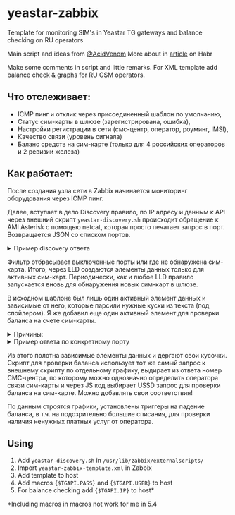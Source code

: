 # yeastar-zabbix
Template for monitoring SIM's in Yeastar TG gateways and balance checking on RU operators

Main script and ideas from [@AcidVenom](https://gist.github.com/andrewmagaz)
More about in [article](https://habr.com/ru/post/454702/) on Habr

Make some comments in script and little remarks.
For XML template add balance check & graphs for RU GSM operators.  

## Что отслеживает:
- ICMP пинг и отклик через присоединенный шаблон по умолчанию,
- Статус сим-карты в шлюзе (зарегистрирована, ошибка),
- Настройки регистрации в сети (смс-центр, оператор, роуминг, IMSI),
- Качество связи (уровень сигнала)
- Баланс средств на сим-карте (только для 4 российских операторов и 2 ревизии железа)

## Как работает:
После создания узла сети в Zabbix начинается мониторинг оборудования через ICMP пинг. 

Далее, вступает в дело Discovery правило, по IP адресу и данным к API через внешний скрипт `yeastar-discovery.sh` происходит обращение к AMI Asterisk с помощью netcat, которая просто печатает запрос в порт. Возвращается JSON со списком портов. 
<details>
  <summary>Пример discovery ответа</summary>
  
  ```javascript
{
  "data": [
    {
      "{#ID}": "2",
      "{#NUM}": "1",
      "{#POWER}": "Power on",
      "{#STATUS}": "Up"
    },
    {
      "{#ID}": "3",
      "{#NUM}": "2",
      "{#POWER}": "Undetected SIM Card",
      "{#STATUS}": "Up"
    }
  ]
}
  
  ```
  
ID отличается от NUM т.к. внутренняя нумерация в Asterisk другая
</details>

Фильтр отбрасывает выключенные порты или где не обнаружена сим-карта. Итого, через LLD создаются элементы данных только для активных сим-карт. Периодически, как и любое LLD правило запускается вновь для обнаружения новых сим-карт в шлюзе.

В исходном шаблоне был лишь один активный элемент данных и зависимые от него, которые парсили нужные куски из текста (под спойлером). Я же добавил еще один активный элемент для проверки баланса на счете сим-карты.

<details>
<summary>Причины:</summary>

- Проверка состояния портов производится очень часто, оператор может забанить, если каждые 5 минут или чаще отправлять USSD запросы - если создавать зависимый элемент данных или вставлять в существующий,
- не получилось создать элемент данных (Скрипт или HTTP агент), который в параметрах использует полученный скриптом данные,
- не хотелось создавать отдельный скрипт для этого.

</details>

<details>
  <summary>Пример ответа по конкретному порту</summary>
  
```
Asterisk Call Manager/1.1
Response: Success
Message: Authentication accepted

Response: Follows
Privilege: SMSCommand
D-channel: 2
Status: Power on, Provisioned, Up, Active,Standard
Type: CPE
Manufacturer: SIMCOM_Ltd
Model Name: SIMCOM_SIM800
Model IMEI: 894005028759112
Model CBAND:  EGSM_MODE,ALL_BAND
Revision: 1308B08SIM800M32
Network Name: Bee Line GSM
Network Status: Registered (Home network)
Signal Quality (0,31): 13
SIM IMSI: 251225532128772
SIM SMS Center Number: +79037011111
Send SMS Center Number: Undefined
Last event: USSD received
State: READY
Last send AT: AT+CREG?\r\n--END COMMAND--

Response: Goodbye
Message: Thanks for all the fish.
```
</details>

Из этого полотна зависимые элементы данных и дергают свои кусочки. Скрипт для проверки баланса использует тот же самый запрос к внешнему скрипту по отдельному графику, выдирает из ответа номер СМС-центра, по которому можно однозначно определить оператора связи сим-карты и через JS код выбирает USSD запрос для проверки баланса на сим-карте. Можно добавлять свои соответствия!

По данным строятся графики, установлены триггеры на падение баланса, в т.ч. на подозрительно большие списания, для проверки наличия ненужных платных услуг от оператора.

## Using
1. Add `yeastar-discovery.sh` in  `/usr/lib/zabbix/externalscripts/` 
2. Import `yeastar-zabbix-template.xml` in Zabbix
3. Add template to host
4. Add macros `{$TGAPI.PASS}` and `{$TGAPI.USER}` to host
5. For balance checking add `{$TGAPI.IP}` to host*


*Including macros in macros not work for me in 5.4

